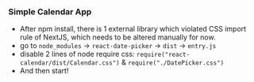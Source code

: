 ### Simple Calendar App
* After npm install, there is 1 external library which violated CSS import rule of NextJS, which needs to be altered manually for now.
* go to `node_modules` -> `react-date-picker` -> `dist` -> `entry.js`
* disable 2 lines of node require css: `require("react-calendar/dist/Calendar.css")` & `require("./DatePicker.css")`
* And then start!
